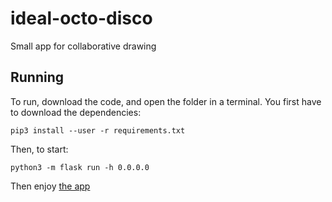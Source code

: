 # ideal-octo-disco
Small app for collaborative drawing

## Running

To run, download the code, and open the folder in a terminal.
You first have to download the dependencies:
```
pip3 install --user -r requirements.txt
```

Then, to start:
```
python3 -m flask run -h 0.0.0.0
```
Then enjoy [the app](http://localhost:5000/)

